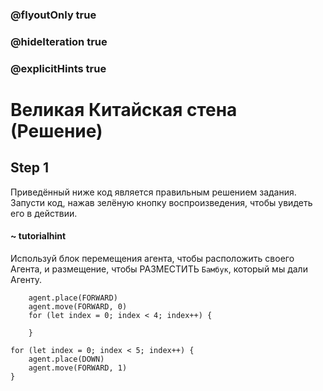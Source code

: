 ### @flyoutOnly true
### @hideIteration true
### @explicitHints true

# Великая Китайская стена (Решение)

## Step 1
Приведённый ниже код является правильным решением задания. Запусти код, нажав зелёную кнопку воспроизведения, чтобы увидеть его в действии.

#### ~ tutorialhint
Используй блок перемещения агента, чтобы расположить своего Агента, и размещение, чтобы РАЗМЕСТИТЬ `Бамбук`, который мы дали Агенту.


```ghost
    agent.place(FORWARD)
    agent.move(FORWARD, 0)
    for (let index = 0; index < 4; index++) {
    	
    }
```
```template
for (let index = 0; index < 5; index++) {
    agent.place(DOWN)
    agent.move(FORWARD, 1)
}
```
```package
```
